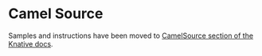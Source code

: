 # Camel Source

Samples and instructions have been moved to
[CamelSource section of the Knative docs](https://knative.dev/docs/eventing/samples/apache-camel-source/).
